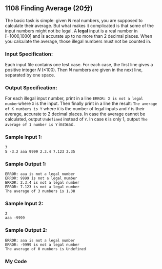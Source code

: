 ## 1108 Finding Average (20分)

The basic task is simple: given *N* real numbers, you are supposed to calculate their average. But what makes it complicated is that some of the input numbers might not be legal. A **legal** input is a real number in [−1000,1000] and is accurate up to no more than 2 decimal places. When you calculate the average, those illegal numbers must not be counted in.

### Input Specification:

Each input file contains one test case. For each case, the first line gives a positive integer *N* (≤100). Then *N* numbers are given in the next line, separated by one space.

### Output Specification:

For each illegal input number, print in a line `ERROR: X is not a legal number`where `X` is the input. Then finally print in a line the result: `The average of K numbers is Y` where `K` is the number of legal inputs and `Y` is their average, accurate to 2 decimal places. In case the average cannot be calculated, output `Undefined` instead of `Y`. In case `K` is only 1, output `The average of 1 number is Y` instead.

### Sample Input 1:

```in
7
5 -3.2 aaa 9999 2.3.4 7.123 2.35 
```

### Sample Output 1:

```out
ERROR: aaa is not a legal number
ERROR: 9999 is not a legal number
ERROR: 2.3.4 is not a legal number
ERROR: 7.123 is not a legal number
The average of 3 numbers is 1.38
```

### Sample Input 2:

```in
2
aaa -9999  
```

### Sample Output 2:

```out
ERROR: aaa is not a legal number
ERROR: -9999 is not a legal number
The average of 0 numbers is Undefined
```



### My Code

```cpp

```

